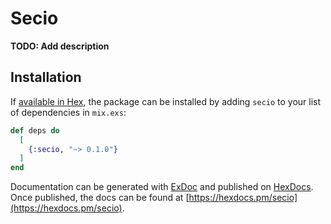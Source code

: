 # Secio

**TODO: Add description**

## Installation

If [available in Hex](https://hex.pm/docs/publish), the package can be installed
by adding `secio` to your list of dependencies in `mix.exs`:

```elixir
def deps do
  [
    {:secio, "~> 0.1.0"}
  ]
end
```

Documentation can be generated with [ExDoc](https://github.com/elixir-lang/ex_doc)
and published on [HexDocs](https://hexdocs.pm). Once published, the docs can
be found at [https://hexdocs.pm/secio](https://hexdocs.pm/secio).

